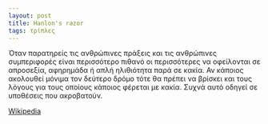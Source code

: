 ```yaml
---
layout: post
title: Hanlon's razor
tags: τρίπλες
---
```


Όταν παρατηρείς τις ανθρώπινες πράξεις και τις ανθρώπινες συμπεριφορές
είναι περισσότερο πιθανό οι περισσότερες να οφείλονται σε απροσεξία,
αφηρημάδα ή απλή ηλιθιότητα παρά σε κακία. Αν κάποιος ακολουθεί
μόνιμα τον δεύτερο δρόμο τότε θα πρέπει να βρίσκει και τους λόγους για
τους οποίους κάποιος φέρεται με κακία. Συχνά αυτό οδηγεί σε υποθέσεις
που ακροβατούν.

[Wikipedia](https://en.wikipedia.org/wiki/Hanlon%27s_razor)
